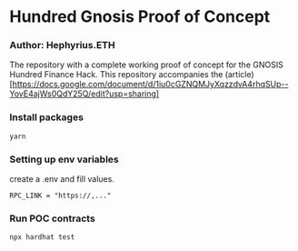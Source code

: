 # Hundred Gnosis Proof of Concept

### Author: Hephyrius.ETH

The repository with a complete working proof of concept for the GNOSIS Hundred Finance Hack. This repository accompanies the (article)[https://docs.google.com/document/d/1iu0cGZNQMJyXqzzdvA4rhqSUp--YovE4ajWs0QdY25Q/edit?usp=sharing]

### Install packages

```
yarn
```

### Setting up env variables

create a .env and fill values.

```
RPC_LINK = "https://,..."
```

### Run POC contracts

```
npx hardhat test
```
